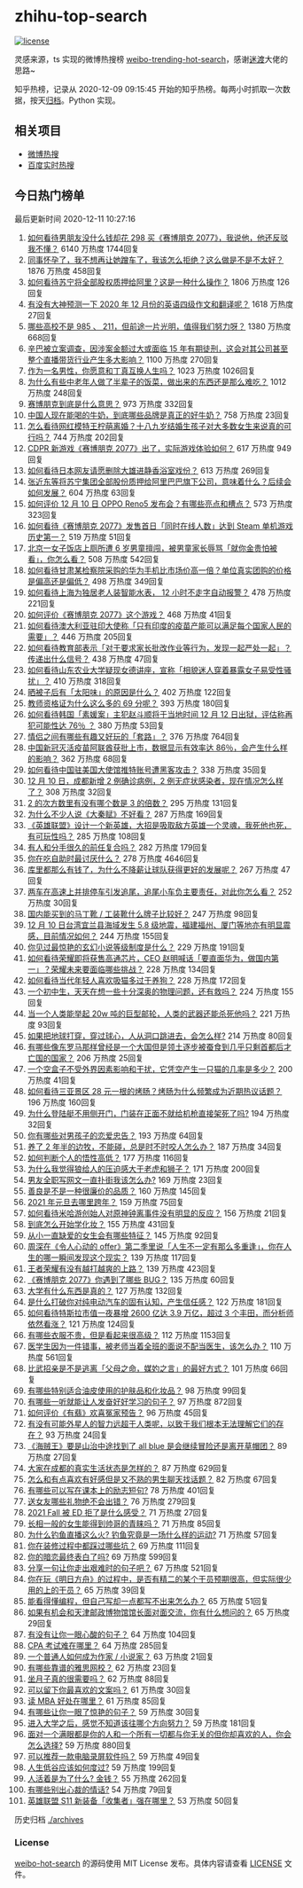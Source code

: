 # zhihu-top-search

[![license](https://img.shields.io/github/license/Arrackisarookie/zhihu-top-search)](https://github.com/Arrackisarookie/zhihu-top-search/blob/master/LICENSE)

灵感来源，ts 实现的微博热搜榜 [weibo-trending-hot-search](https://github.com/justjavac/weibo-trending-hot-search)，感谢[迷渡](https://github.com/justjavac)大佬的思路~

知乎热榜，记录从 2020-12-09 09:15:45 开始的知乎热榜。每两小时抓取一次数据，按天[归档](./archives)。Python 实现。

## 相关项目
+ [微博热搜](https://github.com/Arrackisarookie/weibo-hot-search)
+ [百度实时热搜](https://github.com/Arrackisarookie/baidu-hot-search)

## 今日热门榜单

<!-- Rank Begin -->

最后更新时间 2020-12-11 10:27:16

1. [如何看待男朋友没什么钱却花 298 买《赛博朋克 2077》，我说他，他还反驳我不懂？](https://www.zhihu.com/question/395466027) 6140 万热度 1744回复
1. [同事怀孕了，我不想再让她蹭车了，我该怎么拒绝？这么做是不是不太好？](https://www.zhihu.com/question/423335938) 1876 万热度 458回复
1. [如何看待苏宁将全部股权质押给阿里？这是一种什么操作？](https://www.zhihu.com/question/434233129) 1806 万热度 126回复
1. [有没有大神预测一下 2020 年 12 月份的英语四级作文和翻译呢？](https://www.zhihu.com/question/426784573) 1618 万热度 27回复
1. [哪些高校不是 985 、 211，但前途一片光明，值得我们努力呀？](https://www.zhihu.com/question/433611700) 1380 万热度 668回复
1. [辛巴被立案调查，因涉案金额过大或面临 15 年有期徒刑，这会对其公司甚至整个直播带货行业产生多大影响？](https://www.zhihu.com/question/434147673) 1100 万热度 270回复
1. [作为一名男性，你愿意和丁真互换人生吗？](https://www.zhihu.com/question/433944124) 1023 万热度 1026回复
1. [为什么有些中老年人做了半辈子的饭菜，做出来的东西还是那么难吃？](https://www.zhihu.com/question/433723927) 1012 万热度 248回复
1. [赛博朋克到底是什么意思？](https://www.zhihu.com/question/340228753) 973 万热度 332回复
1. [中国人现在能喝的牛奶，到底哪些品牌是真正的好牛奶？](https://www.zhihu.com/question/406534691) 758 万热度 23回复
1. [怎么看待网红模特王柠萌离婚？十八九岁结婚生孩子对大多数女生来说真的可行吗？](https://www.zhihu.com/question/433620607) 744 万热度 202回复
1. [CDPR 新游戏《赛博朋克 2077》出了，实际游戏体验如何？](https://www.zhihu.com/question/434076958) 617 万热度 949回复
1. [如何看待日本网友请愿删除大雄进静香浴室戏份？](https://www.zhihu.com/question/434167908) 613 万热度 269回复
1. [张近东等将苏宁集团全部股份质押给阿里巴巴旗下公司，意味着什么？后续会如何发展？](https://www.zhihu.com/question/434234041) 604 万热度 63回复
1. [如何评价 12 月 10 日 OPPO Reno5 发布会？有哪些亮点和槽点？](https://www.zhihu.com/question/434174009) 573 万热度 323回复
1. [如何看待《赛博朋克 2077》发售首日「同时在线人数」达到 Steam 单机游戏历史第一？](https://www.zhihu.com/question/434170575) 519 万热度 51回复
1. [北京一女子饭店上厕所遭 6 岁男童擅闯，被男童家长辱骂「就你金贵怕被看」，你怎么看？](https://www.zhihu.com/question/434175913) 508 万热度 542回复
1. [如何看待甘肃某检察院采购的华为手机比市场价高一倍？单位真实团购的价格是偏高还是偏低？](https://www.zhihu.com/question/433785956) 498 万热度 349回复
1. [如何看待上海为独居老人装智能水表， 12 小时不走字自动报警？](https://www.zhihu.com/question/434145585) 478 万热度 221回复
1. [如何评价《赛博朋克 2077》这个游戏？](https://www.zhihu.com/question/434143828) 468 万热度 41回复
1. [如何看待澳大利亚驻印大使称「只有印度的疫苗产能可以满足每个国家人民的需要」？](https://www.zhihu.com/question/434162591) 446 万热度 205回复
1. [如何看待教育部表示「对于要求家长批改作业等行为，发现一起严处一起」？传递出什么信号？](https://www.zhihu.com/question/434174869) 438 万热度 47回复
1. [如何看待山东农业大学疑现女德讲座，宣称「相貌迷人穿着暴露女子易受性骚扰」？](https://www.zhihu.com/question/434148165) 410 万热度 318回复
1. [晒被子后有「太阳味」的原因是什么？](https://www.zhihu.com/question/20137232) 402 万热度 122回复
1. [教师资格证为什么这么多的 69 分呢？](https://www.zhihu.com/question/359952971) 393 万热度 180回复
1. [如何看待韩国「素媛案」主犯赵斗顺将于当地时间 12 月 12 日出狱，评估称再犯可能性达 76％ ？](https://www.zhihu.com/question/434190788) 380 万热度 53回复
1. [情侣之间有哪些有趣又好玩的「套路」？](https://www.zhihu.com/question/275937805) 376 万热度 764回复
1. [中国新冠灭活疫苗阿联酋获批上市，数据显示有效率达 86％，会产生什么样的影响？](https://www.zhihu.com/question/434036797) 362 万热度 68回复
1. [如何看待中国驻美国大使馆推特账号遭黑客攻击？](https://www.zhihu.com/question/434199178) 338 万热度 35回复
1. [12 月 10 日，成都新增 2 例确诊病例，2 例无症状感染者，现在情况怎么样了？](https://www.zhihu.com/question/434262049) 308 万热度 32回复
1. [2 的次方数里有没有哪个数是 3 的倍数？](https://www.zhihu.com/question/433987665) 295 万热度 131回复
1. [为什么不少人说《大秦赋》不好看？](https://www.zhihu.com/question/433853996) 287 万热度 169回复
1. [《英雄联盟》设计一个新英雄，大招是吸取敌方英雄一个灵魂，我死他也死，有可玩性吗？](https://www.zhihu.com/question/433393062) 285 万热度 108回复
1. [有人和分手很久的前任复合吗？](https://www.zhihu.com/question/346192910) 282 万热度 179回复
1. [你在吃自助时最讨厌什么？](https://www.zhihu.com/question/63212359) 278 万热度 4646回复
1. [库里都那么有钱了，为什么不降薪让球队获得更好的发展呢？](https://www.zhihu.com/question/434186011) 267 万热度 47回复
1. [两车在高速上并排停车引发追尾，追尾小车负主要责任，对此你怎么看？](https://www.zhihu.com/question/434032959) 252 万热度 30回复
1. [国内能买到的马丁靴 / 工装靴什么牌子比较好？](https://www.zhihu.com/question/295022377) 247 万热度 98回复
1. [12 月 10 日台湾宜兰县海域发生 5.8 级地震，福建福州、厦门等地亦有明显震感，目前情况如何？](https://www.zhihu.com/question/434263181) 244 万热度 155回复
1. [你见过最惊艳的玄幻小说等级制度是什么？](https://www.zhihu.com/question/380047941) 229 万热度 191回复
1. [如何看待荣耀即将获售高通芯片，CEO 赵明喊话「要直面华为，做国内第一」？荣耀未来要面临哪些挑战？](https://www.zhihu.com/question/434163809) 228 万热度 134回复
1. [如何看待当代年轻人喜欢吸猫多过于养狗？](https://www.zhihu.com/question/434058968) 228 万热度 172回复
1. [一个初中生，天天在想一些十分深奥的物理问题，还有救吗？](https://www.zhihu.com/question/432225731) 224 万热度 155回复
1. [当一个人类能举起 20w 吨的巨型邮轮，人类的武器还能杀死他吗？](https://www.zhihu.com/question/431102613) 221 万热度 93回复
1. [如果把地球打穿，穿过球心，人从洞口跳进去，会怎么样?](https://www.zhihu.com/question/340245424) 214 万热度 80回复
1. [有哪些像东罗马那样曾经是一个大国但是领土逐步被蚕食到几乎只剩首都后才亡国的国家？](https://www.zhihu.com/question/433023905) 206 万热度 25回复
1. [一个空盒子不受外界因素影响和干扰，它凭空产生一只猫的几率是多少？](https://www.zhihu.com/question/434005535) 200 万热度 41回复
1. [如何看待三亚景区 28 元一根的烤肠？烤肠为什么频繁成为近期热议话题？](https://www.zhihu.com/question/434092613) 196 万热度 160回复
1. [为什么登陆艇不用侧开门，门装在正面不就给机枪直接架死了吗?](https://www.zhihu.com/question/431852718) 194 万热度 32回复
1. [你有哪些对男孩子的恋爱忠告？](https://www.zhihu.com/question/293676302) 193 万热度 64回复
1. [养了 2 年半的边牧，不能碰，总是时不时咬人怎么办？](https://www.zhihu.com/question/433519463) 187 万热度 34回复
1. [如何判断个人的悟性高低？](https://www.zhihu.com/question/24123447) 177 万热度 116回复
1. [为什么我觉得狼给人的压迫感大于老虎和狮子？](https://www.zhihu.com/question/433957145) 171 万热度 200回复
1. [男友全职写网文一直扑街我该怎么办?](https://www.zhihu.com/question/434119518) 169 万热度 23回复
1. [善良是不是一种很廉价的品质？](https://www.zhihu.com/question/25673349) 160 万热度 145回复
1. [2021 年元旦去哪里跨年？](https://www.zhihu.com/question/432185115) 159 万热度 75回复
1. [如何看待米哈游创始人对原神钟离事件没有明显的反应？](https://www.zhihu.com/question/434066279) 156 万热度 21回复
1. [到底怎么开始学化妆？](https://www.zhihu.com/question/302940225) 155 万热度 431回复
1. [从小一直缺爱的女生会有哪些特征？](https://www.zhihu.com/question/279159280) 145 万热度 92回复
1. [周深在《令人心动的 offer》第二季里说「人生不一定有那么多重逢」，你在人生的哪一瞬间发现这个现实？](https://www.zhihu.com/question/434123373) 139 万热度 117回复
1. [王者荣耀有没有越打越爽的上路？](https://www.zhihu.com/question/424873560) 139 万热度 423回复
1. [《赛博朋克 2077》你遇到了哪些 BUG？](https://www.zhihu.com/question/434111064) 135 万热度 60回复
1. [大学有什么东西是真的？](https://www.zhihu.com/question/430807321) 127 万热度 132回复
1. [是什么打破你对纯电动汽车的固有认知，产生信任感？](https://www.zhihu.com/question/434080463) 122 万热度 181回复
1. [如何看待特斯拉市值一夜暴增 2600 亿达 3.9 万亿，超过 3 个丰田，而分析师依然看涨？](https://www.zhihu.com/question/433837721) 121 万热度 124回复
1. [有哪些衣服不贵，但是看起来很高级？](https://www.zhihu.com/question/352321860) 112 万热度 1153回复
1. [医学生因为一件错事，被老师当着全班的面说不配当医生，该怎么办？](https://www.zhihu.com/question/425007247) 110 万热度 561回复
1. [比武招亲是不是逃离「父母之命，媒妁之言」的最好方式？](https://www.zhihu.com/question/434230870) 101 万热度 66回复
1. [有哪些特别适合油皮使用的护肤品和化妆品？](https://www.zhihu.com/question/66323225) 98 万热度 99回复
1. [有哪些一听就能让人发奋好好学习的句子？](https://www.zhihu.com/question/355531661) 97 万热度 872回复
1. [如何评价《有翡》欢喜冤家预告？](https://www.zhihu.com/question/434161599) 96 万热度 45回复
1. [有没有可能外星人的智力远超于人类呢，以致于我们根本无法理解它们的存在？](https://www.zhihu.com/question/433695554) 93 万热度 24回复
1. [《海贼王》要是山治中途找到了 all blue 是会继续冒险还是离开草帽团？](https://www.zhihu.com/question/430991503) 89 万热度 27回复
1. [大家在成都的真实生活状态是怎样的？](https://www.zhihu.com/question/410535427) 87 万热度 629回复
1. [怎么和有点喜欢有好感但是又不熟的男生聊天找话题？](https://www.zhihu.com/question/271413148) 82 万热度 67回复
1. [有哪些可以写在课本上的励志短句?](https://www.zhihu.com/question/370697717) 78 万热度 401回复
1. [送女友哪些礼物绝不会出错？](https://www.zhihu.com/question/392954061) 76 万热度 279回复
1. [2021 Fall 被 ED 拒了是什么感受？](https://www.zhihu.com/question/427110932) 71 万热度 27回复
1. [长相一般的女生能得到帅哥的青睐吗？](https://www.zhihu.com/question/410986119) 71 万热度 85回复
1. [为什么钓鱼直播这么火? 钓鱼究竟是一场什么样的运动?](https://www.zhihu.com/question/434175623) 71 万热度 57回复
1. [你在装修过程中都踩过哪些坑？](https://www.zhihu.com/question/434198978) 69 万热度 111回复
1. [你的暗恋最终表白了吗?](https://www.zhihu.com/question/321260611) 69 万热度 599回复
1. [分享一句让你走出艰难时的句子吧？](https://www.zhihu.com/question/394252086) 67 万热度 521回复
1. [你在玩《明日方舟》的过程中，是否有精二的某个干员预期很高，但实际很少用的上的干员？](https://www.zhihu.com/question/433630089) 65 万热度 39回复
1. [能看得懂编程，但自己写却一点都写不出来怎么办？](https://www.zhihu.com/question/433391701) 65 万热度 51回复
1. [如果有机会和天津邮政博物馆馆长面对面交流，你有什么想问的？](https://www.zhihu.com/question/433973014) 65 万热度 29回复
1. [有没有让你一眼心酸的句子？](https://www.zhihu.com/question/426679805) 64 万热度 104回复
1. [CPA 考试难在哪里？](https://www.zhihu.com/question/30637810) 64 万热度 285回复
1. [一个普通人如何成为作家 / 小说家？](https://www.zhihu.com/question/328727788) 63 万热度 21回复
1. [有哪些靠谱的雅思网校？](https://www.zhihu.com/question/304380225) 62 万热度 23回复
1. [坐月子真的很需要吗？](https://www.zhihu.com/question/430742837) 62 万热度 88回复
1. [可以留下你最喜欢的文案吗？](https://www.zhihu.com/question/429845872) 61 万热度 30回复
1. [读 MBA 好处在哪里？](https://www.zhihu.com/question/312095615) 61 万热度 85回复
1. [有哪些让你一眼了惊艳的句子？](https://www.zhihu.com/question/432979443) 59 万热度 30回复
1. [进入大学之后，感觉不知道该往哪个方向努力？](https://www.zhihu.com/question/302669627) 59 万热度 181回复
1. [面对一个满眼都是你的人和一个所有一切都与你无关的但你却喜欢的人，你会怎么选择?](https://www.zhihu.com/question/425128066) 59 万热度 880回复
1. [可以推荐一款电脑录屏软件吗？](https://www.zhihu.com/question/26614459) 59 万热度 49回复
1. [人生低谷应该如何度过?](https://www.zhihu.com/question/427058564) 59 万热度 199回复
1. [人活着是为了什么? 金钱？](https://www.zhihu.com/question/433512452) 55 万热度 262回复
1. [有哪些别出心裁的情话?](https://www.zhihu.com/question/402009722) 54 万热度 79回复
1. [英雄联盟 S11 新装备「收集者」强在哪里？](https://www.zhihu.com/question/433414507) 53 万热度 50回复
<!-- Rank End -->

历史归档 [./archives](./archives)

### License

[weibo-hot-search](https://github.com/Arrackisarookie/zhihu-top-search) 的源码使用 MIT License 发布。具体内容请查看 [LICENSE](./LICENSE) 文件。
